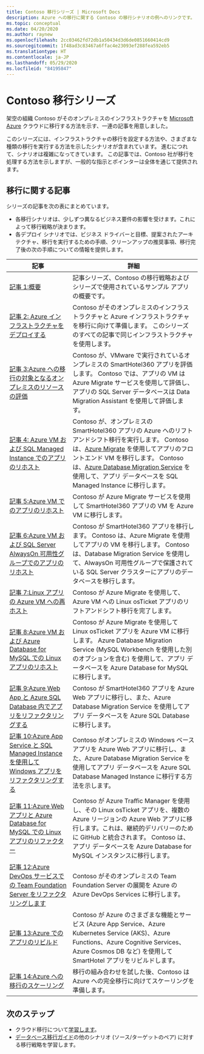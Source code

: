 ```yaml
---
title: Contoso 移行シリーズ | Microsoft Docs
description: Azure への移行に関する Contoso の移行シナリオの例へのリンクです。
ms.topic: conceptual
ms.date: 04/20/2020
ms.author: raynew
ms.openlocfilehash: 2cc03462fd72db1a50434d3d6de0851660414cd9
ms.sourcegitcommit: 1f48ad3c83467a6ffac4e23093ef288fea592eb5
ms.translationtype: HT
ms.contentlocale: ja-JP
ms.lasthandoff: 05/29/2020
ms.locfileid: "84195847"
---
```

# <a name="contoso-migration-series"></a>Contoso 移行シリーズ


架空の組織 Contoso がそのオンプレミスのインフラストラクチャを [Microsoft Azure](https://azure.microsoft.com/overview/what-is-azure/) クラウドに移行する方法を示す、一連の記事を用意しました。 

このシリーズには、インフラストラクチャの移行を設定する方法や、さまざまな種類の移行を実行する方法を示したシナリオが含まれています。 進むにつれて、シナリオは複雑になってきています。 この記事では、Contoso 社が移行を処理する方法を示しますが、一般的な指示とポインターは全体を通じて提供されます。

## <a name="migration-articles"></a>移行に関する記事

シリーズの記事を次の表にまとめています。  

- 各移行シナリオは、少しずつ異なるビジネス要件の影響を受けます。これによって移行戦略が決まります。
- 各デプロイ シナリオでは、ビジネス ドライバーと目標、提案されたアーキテクチャ、移行を実行するための手順、クリーンアップの推奨事項、移行完了後の次の手順についての情報を提供します。


**記事** | **詳細** 
--- | --- 
[記事 1:概要](https://docs.microsoft.com/azure/architecture/cloud-adoption/migrate/azure-best-practices/contoso-migration-overview) | 記事シリーズ、Contoso の移行戦略およびシリーズで使用されているサンプル アプリの概要です。 
[記事 2: Azure インフラストラクチャをデプロイする](https://docs.microsoft.com/azure/architecture/cloud-adoption/migrate/azure-best-practices/contoso-migration-infrastructure) | Contoso がそのオンプレミスのインフラストラクチャと Azure インフラストラクチャを移行に向けて準備します。 このシリーズのすべての記事で同じインフラストラクチャを使用します。 
[記事 3:Azure への移行の対象となるオンプレミスのリソースの評価](https://docs.microsoft.com/azure/cloud-adoption-framework/migrate/azure-migration-guide/assess?tabs=Tools)  | Contoso が、VMware で実行されているオンプレミスの SmartHotel360 アプリを評価します。 Contoso では、アプリの VM は Azure Migrate サービスを使用して評価し、アプリの SQL Server データベースは Data Migration Assistant を使用して評価します。
[記事 4: Azure VM および SQL Managed Instance でのアプリのリホスト](https://docs.microsoft.com/azure/architecture/cloud-adoption/migrate/azure-best-practices/contoso-migration-rehost-vm-sql-managed-instance) | Contoso が、オンプレミスの SmartHotel360 アプリの Azure へのリフトアンドシフト移行を実行します。 Contoso は、[Azure Migrate](https://docs.microsoft.com/azure/migrate/migrate-services-overview) を使用してアプリのフロントエンド VM を移行します。 Contoso は、[Azure Database Migration Service](https://docs.microsoft.com/azure/dms/dms-overview) を使用して、アプリ データベースを SQL Managed Instance に移行します。
[記事 5:Azure VM でのアプリのリホスト](https://docs.microsoft.com/azure/architecture/cloud-adoption/migrate/azure-best-practices/contoso-migration-rehost-vm) | Contoso が Azure Migrate サービスを使用して SmartHotel360 アプリの VM を Azure VM に移行します。 
[記事 6:Azure VM および SQL Server AlwaysOn 可用性グループでのアプリのリホスト](https://docs.microsoft.com/azure/architecture/cloud-adoption/migrate/azure-best-practices/contoso-migration-rehost-vm-sql-ag) | Contoso が SmartHotel360 アプリを移行します。 Contoso は、Azure Migrate を使用してアプリの VM を移行します。 Contoso は、Database Migration Service を使用して、AlwaysOn 可用性グループで保護されている SQL Server クラスターにアプリのデータベースを移行します。 
[記事 7:Linux アプリの Azure VM への再ホスト](https://docs.microsoft.com/azure/architecture/cloud-adoption/migrate/azure-best-practices/contoso-migration-rehost-linux-vm) | Contoso が Azure Migrate を使用して、Azure VM への Linux osTicket アプリのリフトアンドシフト移行を完了します。
[記事 8:Azure VM および Azure Database for MySQL での Linux アプリのリホスト](https://docs.microsoft.com/azure/architecture/cloud-adoption/migrate/azure-best-practices/contoso-migration-rehost-linux-vm-mysql) | Contoso が Azure Migrate を使用して Linux osTicket アプリを Azure VM に移行します。 Azure Database Migration Service (MySQL Workbench を使用した別のオプションを含む) を使用して、アプリ データベースを Azure Database for MySQL に移行します。
[記事 9:Azure Web App と Azure SQL Database 内でアプリをリファクタリングする](https://docs.microsoft.com/azure/architecture/cloud-adoption/migrate/azure-best-practices/contoso-migration-refactor-web-app-sql) | Contoso が SmartHotel360 アプリを Azure Web アプリに移行し、また、Azure Database Migration Service を使用してアプリ データベースを Azure SQL Database に移行します。
[記事 10:Azure App Service と SQL Managed Instance を使用して Windows アプリをリファクタリングする](https://docs.microsoft.com/azure/cloud-adoption-framework/migrate/azure-best-practices/contoso-migration-refactor-web-app-sql-managed-instance) | Contoso がオンプレミスの Windows ベース アプリを Azure Web アプリに移行し、また、Azure Database Migration Service を使用してアプリ データベースを Azure SQL Database Managed Instance に移行する方法を示します。
[記事 11:Azure Web アプリと Azure Database for MySQL での Linux アプリのリファクター](https://docs.microsoft.com/azure/architecture/cloud-adoption/migrate/azure-best-practices/contoso-migration-refactor-linux-app-service-mysql) | Contoso が Azure Traffic Manager を使用し、その Linux osTicket アプリを、複数の Azure リージョンの Azure Web アプリに移行します。これは、継続的デリバリーのために GitHub と統合されます。 Contoso は、アプリ データベースを Azure Database for MySQL インスタンスに移行します。 
[記事 12:Azure DevOps サービスでの Team Foundation Server をリファクタリングします](https://docs.microsoft.com/azure/architecture/cloud-adoption/migrate/azure-best-practices/contoso-migration-tfs-vsts) | Contoso がそのオンプレミスの Team Foundation Server の展開を Azure の Azure DevOps Services に移行します。
[記事 13:Azure でのアプリのリビルド](https://docs.microsoft.com/azure/architecture/cloud-adoption/migrate/azure-best-practices/contoso-migration-rebuild) | Contoso が Azure のさまざまな機能とサービス (Azure App Service、Azure Kubernetes Service (AKS)、Azure Functions、Azure Cognitive Services、Azure Cosmos DB など) を使用して SmartHotel アプリをリビルドします。
[記事 14:Azure への移行のスケーリング](https://docs.microsoft.com/azure/architecture/cloud-adoption/migrate/azure-best-practices/contoso-migration-scale) | 移行の組み合わせを試した後、Contoso は Azure への完全移行に向けてスケーリングを準備します。



## <a name="next-steps"></a>次のステップ

- クラウド移行について[学習します](https://docs.microsoft.com/azure/architecture/cloud-adoption/migrate/)。
- [データベース移行ガイド](https://datamigration.microsoft.com/)の他のシナリオ (ソース/ターゲットのペア) に対する移行戦略を学習します。
